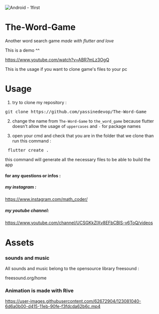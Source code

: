
![Android - 1first](https://user-images.githubusercontent.com/62672904/123085228-e9665200-d419-11eb-9598-35dafa99a403.png)


# The-Word-Game
Another word search game *made with flutter and love*


This is a demo ^^

  https://www.youtube.com/watch?v=ABR7mLz3OgQ



This is the usage if you want to clone game's files to your pc

# Usage

1. try to clone my repository :
<pre>
git clone https://github.com/yassinedevop/The-Word-Game
</pre>

2. change the name from `The-Word-Game` to `the_word_game` because flutter doesn't allow the usage of `uppercases` and `-` for package names

3. open your cmd and check that you are in the folder that we clone than run this command :
<pre> flutter create . </pre>
 
this command will generate all the necessary files to be able to build the app

#### for any questions or infos :
##### my instagram :

https://www.instagram.com/math_coder/

##### my youtube channel:

https://www.youtube.com/channel/UCSGKkZlXv8EFbCBlS-v6ToQ/videos

# Assets
### sounds and music
All sounds and music belong to the opensource library freesound :

freesound.org/home

### Animation is made with Rive
https://user-images.githubusercontent.com/62672904/123081040-6d6a0b00-d415-11eb-90fe-f3fdcda62b6c.mp4

